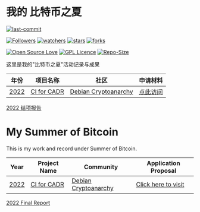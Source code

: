 # 我的 比特币之夏

[![last-commit](https://img.shields.io/github/last-commit/HollowMan6/My-Summer-of-Bitcoin)](../../graphs/commit-activity)

[![Followers](https://img.shields.io/github/followers/HollowMan6?style=social)](https://github.com/HollowMan6?tab=followers)
[![watchers](https://img.shields.io/github/watchers/HollowMan6/My-Summer-of-Bitcoin?style=social)](../../watchers)
[![stars](https://img.shields.io/github/stars/HollowMan6/My-Summer-of-Bitcoin?style=social)](../../stargazers)
[![forks](https://img.shields.io/github/forks/HollowMan6/My-Summer-of-Bitcoin?style=social)](../../network/members)

[![Open Source Love](https://img.shields.io/badge/-%E2%9D%A4%20Open%20Source-Green?style=flat-square&logo=Github&logoColor=white&link=https://hollowman6.github.io/fund.html)](https://hollowman6.github.io/fund.html)
[![GPL Licence](https://img.shields.io/badge/license-GPL-blue)](https://opensource.org/licenses/GPL-3.0/)
[![Repo-Size](https://img.shields.io/github/repo-size/HollowMan6/My-Summer-of-Bitcoin.svg)](../../archive/master.zip)

这里是我的"比特币之夏"活动记录与成果

|  年份   |  项目名称  | 社区 | 申请材料 |
|  ----  | ----  |  ----  | ----  |
| [2022](https://www.summerofbitcoin.org/2022-project-ideas)  | [CI for CADR](https://www.summerofbitcoin.org/project-ideas-details?recordId=recaklAlmMd5cHfdq) | [Debian Cryptoanarchy](https://github.com/debian-cryptoanarchy) | [点此访问](2022-Cryptoanarchy-Debian/Proposal.pdf) |

[2022 结项报告](2022-Cryptoanarchy-Debian/report.md)
# My Summer of Bitcoin
This is my work and record under Summer of Bitcoin.

|  Year   |  Project Name  | Community |  Application Proposal  |
|  ----  | ----  |  ----  | ----  |
| [2022](https://www.summerofbitcoin.org/2022-project-ideas)  | [CI for CADR](https://www.summerofbitcoin.org/project-ideas-details?recordId=recaklAlmMd5cHfdq) | [Debian Cryptoanarchy](https://github.com/debian-cryptoanarchy) | [Click here to visit](2022-Cryptoanarchy-Debian/Proposal.pdf) |

[2022 Final Report](2022-Cryptoanarchy-Debian/report.md)
